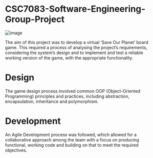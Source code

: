 # CSC7083-Software-Engineering-Group-Project

![image](https://github.com/cathalmcgit/CSC7083-Software-Engineering-Group-Project/assets/122680365/4bca630c-ace8-4902-adb3-372212b6b0a5)

The aim of this project was to develop a virtual ‘Save Our Planet’ board game. This required a process of analysing the project’s requirements, considering the system’s design and to implement and test a reliable working version of the game, with the appropriate functionality.

# Design

The game design process involved common OOP (Object-Oriented Programming) principles and practices, including abstraction, encapsulation, inheritance and polymorphism. 

# Development

An Agile Development process was followed, which allowed for a collaborative approach among the team with a focus on producing functional, working code and building on that to meet the required objectives.


